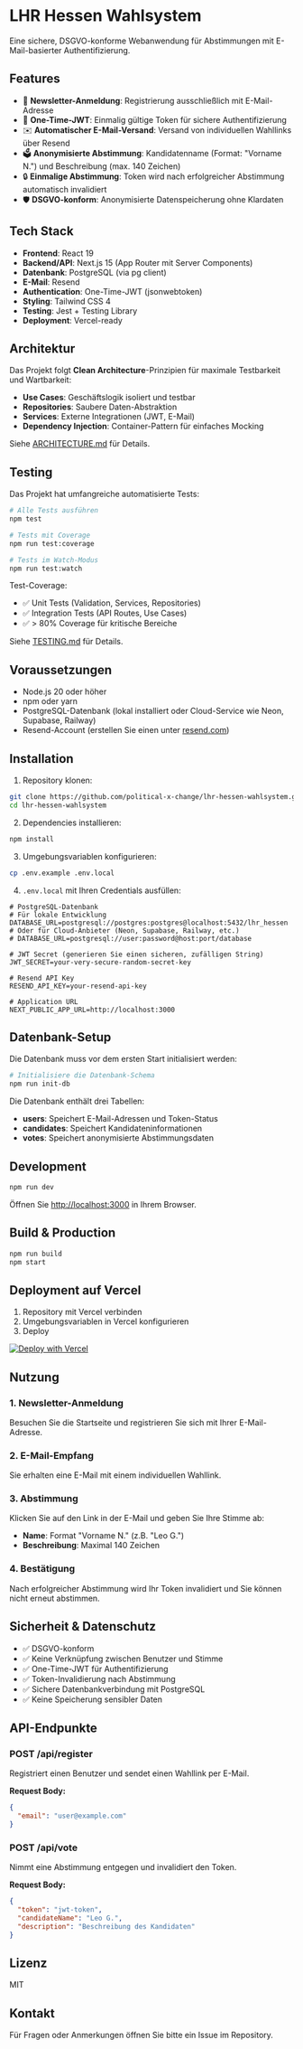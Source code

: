 # LHR Hessen Wahlsystem

Eine sichere, DSGVO-konforme Webanwendung für Abstimmungen mit E-Mail-basierter Authentifizierung.

## Features

- 📧 **Newsletter-Anmeldung**: Registrierung ausschließlich mit E-Mail-Adresse
- 🔐 **One-Time-JWT**: Einmalig gültige Token für sichere Authentifizierung
- ✉️ **Automatischer E-Mail-Versand**: Versand von individuellen Wahllinks über Resend
- 🗳️ **Anonymisierte Abstimmung**: Kandidatenname (Format: "Vorname N.") und Beschreibung (max. 140 Zeichen)
- 🔒 **Einmalige Abstimmung**: Token wird nach erfolgreicher Abstimmung automatisch invalidiert
- 🛡️ **DSGVO-konform**: Anonymisierte Datenspeicherung ohne Klardaten

## Tech Stack

- **Frontend**: React 19
- **Backend/API**: Next.js 15 (App Router mit Server Components)
- **Datenbank**: PostgreSQL (via pg client)
- **E-Mail**: Resend
- **Authentication**: One-Time-JWT (jsonwebtoken)
- **Styling**: Tailwind CSS 4
- **Testing**: Jest + Testing Library
- **Deployment**: Vercel-ready

## Architektur

Das Projekt folgt **Clean Architecture**-Prinzipien für maximale Testbarkeit und Wartbarkeit:

- **Use Cases**: Geschäftslogik isoliert und testbar
- **Repositories**: Saubere Daten-Abstraktion
- **Services**: Externe Integrationen (JWT, E-Mail)
- **Dependency Injection**: Container-Pattern für einfaches Mocking

Siehe [ARCHITECTURE.md](ARCHITECTURE.md) für Details.

## Testing

Das Projekt hat umfangreiche automatisierte Tests:

```bash
# Alle Tests ausführen
npm test

# Tests mit Coverage
npm run test:coverage

# Tests im Watch-Modus
npm run test:watch
```

Test-Coverage:
- ✅ Unit Tests (Validation, Services, Repositories)
- ✅ Integration Tests (API Routes, Use Cases)
- ✅ > 80% Coverage für kritische Bereiche

Siehe [TESTING.md](TESTING.md) für Details.

## Voraussetzungen

- Node.js 20 oder höher
- npm oder yarn
- PostgreSQL-Datenbank (lokal installiert oder Cloud-Service wie Neon, Supabase, Railway)
- Resend-Account (erstellen Sie einen unter [resend.com](https://resend.com))

## Installation

1. Repository klonen:
```bash
git clone https://github.com/political-x-change/lhr-hessen-wahlsystem.git
cd lhr-hessen-wahlsystem
```

2. Dependencies installieren:
```bash
npm install
```

3. Umgebungsvariablen konfigurieren:
```bash
cp .env.example .env.local
```

4. `.env.local` mit Ihren Credentials ausfüllen:
```env
# PostgreSQL-Datenbank
# Für lokale Entwicklung
DATABASE_URL=postgresql://postgres:postgres@localhost:5432/lhr_hessen
# Oder für Cloud-Anbieter (Neon, Supabase, Railway, etc.)
# DATABASE_URL=postgresql://user:password@host:port/database

# JWT Secret (generieren Sie einen sicheren, zufälligen String)
JWT_SECRET=your-very-secure-random-secret-key

# Resend API Key
RESEND_API_KEY=your-resend-api-key

# Application URL
NEXT_PUBLIC_APP_URL=http://localhost:3000
```

## Datenbank-Setup

Die Datenbank muss vor dem ersten Start initialisiert werden:

```bash
# Initialisiere die Datenbank-Schema
npm run init-db
```

Die Datenbank enthält drei Tabellen:

- **users**: Speichert E-Mail-Adressen und Token-Status
- **candidates**: Speichert Kandidateninformationen
- **votes**: Speichert anonymisierte Abstimmungsdaten

## Development

```bash
npm run dev
```

Öffnen Sie [http://localhost:3000](http://localhost:3000) in Ihrem Browser.

## Build & Production

```bash
npm run build
npm start
```

## Deployment auf Vercel

1. Repository mit Vercel verbinden
2. Umgebungsvariablen in Vercel konfigurieren
3. Deploy

[![Deploy with Vercel](https://vercel.com/button)](https://vercel.com/new/clone?repository-url=https://github.com/political-x-change/lhr-hessen-wahlsystem)

## Nutzung

### 1. Newsletter-Anmeldung

Besuchen Sie die Startseite und registrieren Sie sich mit Ihrer E-Mail-Adresse.

### 2. E-Mail-Empfang

Sie erhalten eine E-Mail mit einem individuellen Wahllink.

### 3. Abstimmung

Klicken Sie auf den Link in der E-Mail und geben Sie Ihre Stimme ab:
- **Name**: Format "Vorname N." (z.B. "Leo G.")
- **Beschreibung**: Maximal 140 Zeichen

### 4. Bestätigung

Nach erfolgreicher Abstimmung wird Ihr Token invalidiert und Sie können nicht erneut abstimmen.

## Sicherheit & Datenschutz

- ✅ DSGVO-konform
- ✅ Keine Verknüpfung zwischen Benutzer und Stimme
- ✅ One-Time-JWT für Authentifizierung
- ✅ Token-Invalidierung nach Abstimmung
- ✅ Sichere Datenbankverbindung mit PostgreSQL
- ✅ Keine Speicherung sensibler Daten

## API-Endpunkte

### POST /api/register
Registriert einen Benutzer und sendet einen Wahllink per E-Mail.

**Request Body:**
```json
{
  "email": "user@example.com"
}
```

### POST /api/vote
Nimmt eine Abstimmung entgegen und invalidiert den Token.

**Request Body:**
```json
{
  "token": "jwt-token",
  "candidateName": "Leo G.",
  "description": "Beschreibung des Kandidaten"
}
```

## Lizenz

MIT

## Kontakt

Für Fragen oder Anmerkungen öffnen Sie bitte ein Issue im Repository.

